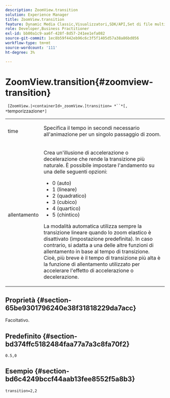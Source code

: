 ```yaml
---
description: ZoomView.transition
solution: Experience Manager
title: ZoomView.transition
feature: Dynamic Media Classic,Visualizzatori,SDK/API,Set di file multimediali diversi
role: Developer,Business Practitioner
exl-id: bb00a1c9-aa6f-428f-8d57-241ee1efa082
source-git-commit: 1ec8b59f442eb96c6c3f5f1405d57a38a86bd056
workflow-type: tm+mt
source-wordcount: '111'
ht-degree: 3%

---
```


# ZoomView.transition{#zoomview-transition}

` [ZoomView.|<containerId>_zoomView.]transition= *``*[, *`temporizzazione`*]`

<table id="table_9E7BB12BF371419F88DD4D24EF04632C"> 
 <tbody> 
  <tr> 
   <td colname="col1"> <p> <span class="codeph"><span class="varname"> time</span></span> </p> </td> 
   <td colname="col2"> <p> Specifica il tempo in secondi necessario all'animazione per un singolo passaggio di zoom. </p> </td> 
  </tr> 
  <tr> 
   <td colname="col1"> <p> <span class="codeph"><span class="varname"> allentamento</span></span> </p> </td> 
   <td colname="col2"> <p> Crea un'illusione di accelerazione o decelerazione che rende la transizione più naturale. È possibile impostare l'andamento su una delle seguenti opzioni: </p> <p> 
     <ul id="ul_DA0D1CF2F2484410BFCCACA86661702E"> 
      <li id="li_93A2D53A53314D9594CEDC9EB20381D4">0 (auto) </li> 
      <li id="li_AD6A1F03DE544959BC4AA0DD97494F8C"> 1 (lineare) </li> 
      <li id="li_816A3CE796E3415B9650DDA204412A6A"> 2 (quadratico) </li> 
      <li id="li_EF00BF6CA2AA48FEB54015FFBA9F8DD4"> 3 (cubico) </li> 
      <li id="li_F3CB7F0821AF489C84A0CA155F5031A2"> 4 (quartico) </li> 
      <li id="li_F5B844DAF4CC453CA58BF09A660D139F"> 5 (chintico) </li> 
     </ul> </p> <p>La modalità automatica utilizza sempre la transizione lineare quando lo zoom elastico è disattivato (impostazione predefinita). In caso contrario, si adatta a una delle altre funzioni di allentamento in base al tempo di transizione. Cioè, più breve è il tempo di transizione più alta è la funzione di allentamento utilizzato per accelerare l'effetto di accelerazione o decelerazione. </p> </td> 
  </tr> 
 </tbody> 
</table>

## Proprietà {#section-65be9301796240e38f31818229da7acc}

Facoltativo.

## Predefinito {#section-bd374ffc5182484faa77a7a3c8fa70f2}

`0.5,0`

## Esempio {#section-bd6c4249bccf44aab13fee8552f5a8b3}

`transition=2,2`
